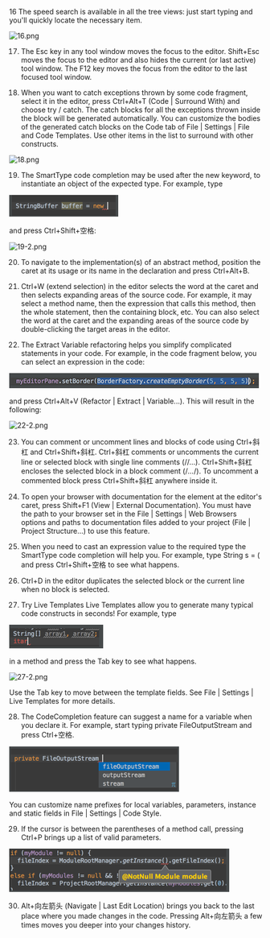 16 The speed search is available in all the tree views: just start typing and you'll quickly locate the necessary item. 
 
 ![16.png](../pic/16.png)
 
17.	The Esc key in any tool window moves the focus to the editor. 
Shift+Esc moves the focus to the editor and also hides the current (or last active) tool window. 
The F12 key moves the focus from the editor to the last focused tool window. 

18.	When you want to catch exceptions thrown by some code fragment, select it in the editor, press Ctrl+Alt+T (Code | Surround With) and choose try / catch. The catch blocks for all the exceptions thrown inside the block will be generated automatically. 
You can customize the bodies of the generated catch blocks on the Code tab of File | Settings | File and Code Templates. 
Use other items in the list to surround with other constructs. 
 
 ![18.png](../pic/18.png)
 
19.	The SmartType code completion may be used after the new keyword, to instantiate an object of the expected type. For example, type 
 
 ![19-1.png](../pic/19-1.png)
 
and press Ctrl+Shift+空格: 

 ![19-2.png](../pic/19-2.png)

20.	To navigate to the implementation(s) of an abstract method, position the caret at its usage or its name in the declaration and press Ctrl+Alt+B. 

21.	Ctrl+W (extend selection) in the editor selects the word at the caret and then selects expanding areas of the source code. For example, it may select a method name, then the expression that calls this method, then the whole statement, then the containing block, etc. You can also select the word at the caret and the expanding areas of the source code by double-clicking the target areas in the editor.

22.	The Extract Variable refactoring helps you simplify complicated statements in your code. For example, in the code fragment below, you can select an expression in the code: 
 
 ![22-1.png](../pic/22-1.png)
 
and press Ctrl+Alt+V (Refactor | Extract | Variable...). This will result in the following: 

 ![22-2.png](../pic/22-2.png)
 
23.	You can comment or uncomment lines and blocks of code using Ctrl+斜杠 and Ctrl+Shift+斜杠. 
Ctrl+斜杠 comments or uncomments the current line or selected block with single line comments (//...). 
Ctrl+Shift+斜杠 encloses the selected block in a block comment (/*...*/). 
To uncomment a commented block press Ctrl+Shift+斜杠 anywhere inside it. 

24.	To open your browser with documentation for the element at the editor's caret, press Shift+F1 (View | External Documentation). 
You must have the path to your browser set in the File | Settings | Web Browsers options and paths to documentation files added to your project (File | Project Structure...) to use this feature. 

25.	When you need to cast an expression value to the required type the SmartType code completion will help you. For example, type 
String s = (<caret is here> 
and press Ctrl+Shift+空格 to see what happens. 

26.	Ctrl+D in the editor duplicates the selected block or the current line when no block is selected. 

27.	Try Live Templates
Live Templates allow you to generate many typical code constructs in seconds! For example, type

 ![27-1.png](../pic/27-1.png)
 
in a method and press the Tab key to see what happens.

 ![27-2.png](../pic/27-2.png)
 
Use the Tab key to move between the template fields. See File | Settings | Live Templates for more details.

28.	The CodeCompletion feature can suggest a name for a variable when you declare it. For example, start typing 
private FileOutputStream
and press Ctrl+空格. 

 ![28.png](../pic/28.png)
 
You can customize name prefixes for local variables, parameters, instance and static fields in File | Settings | Code Style. 

29.	If the cursor is between the parentheses of a method call, pressing Ctrl+P brings up a list of valid parameters. 

 ![29.png](../pic/29.png)
 
30.	Alt+向左箭头 (Navigate | Last Edit Location) brings you back to the last place where you made changes in the code. 
Pressing Alt+向左箭头 a few times moves you deeper into your changes history. 

